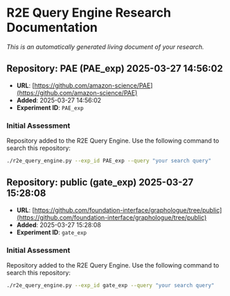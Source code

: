 # R2E Query Engine Research Documentation

*This is an automatically generated living document of your research.*


## Repository: PAE (PAE_exp) 2025-03-27 14:56:02

<div id='repo-1743087362'>

* **URL**: [https://github.com/amazon-science/PAE](https://github.com/amazon-science/PAE)
* **Added**: 2025-03-27 14:56:02
* **Experiment ID**: `PAE_exp`

### Initial Assessment

Repository added to the R2E Query Engine. Use the following command to search this repository:

```bash
./r2e_query_engine.py --exp_id PAE_exp --query "your search query"
```

</div>

## Repository: public (gate_exp) 2025-03-27 15:28:08

<div id='repo-1743089288'>

* **URL**: [https://github.com/foundation-interface/graphologue/tree/public](https://github.com/foundation-interface/graphologue/tree/public)
* **Added**: 2025-03-27 15:28:08
* **Experiment ID**: `gate_exp`

### Initial Assessment

Repository added to the R2E Query Engine. Use the following command to search this repository:

```bash
./r2e_query_engine.py --exp_id gate_exp --query "your search query"
```

</div>
